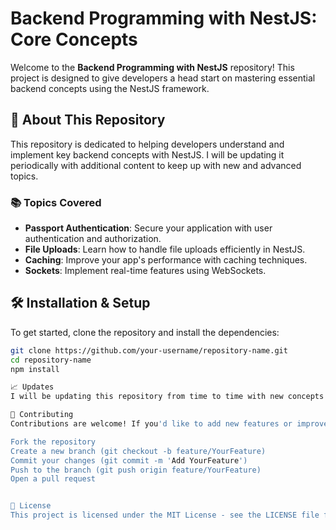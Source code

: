 # Backend Programming with NestJS: Core Concepts

Welcome to the **Backend Programming with NestJS** repository! This project is designed to give developers a head start on mastering essential backend concepts using the NestJS framework.

## 🚀 About This Repository

This repository is dedicated to helping developers understand and implement key backend concepts with NestJS. I will be updating it periodically with additional content to keep up with new and advanced topics.

### 📚 Topics Covered
- **Passport Authentication**: Secure your application with user authentication and authorization.
- **File Uploads**: Learn how to handle file uploads efficiently in NestJS.
- **Caching**: Improve your app's performance with caching techniques.
- **Sockets**: Implement real-time features using WebSockets.

## 🛠️ Installation & Setup

To get started, clone the repository and install the dependencies:

```bash
git clone https://github.com/your-username/repository-name.git
cd repository-name
npm install

📈 Updates
I will be updating this repository from time to time with new concepts and improvements. Keep an eye out for new branches and releases!

🤝 Contributing
Contributions are welcome! If you'd like to add new features or improve the existing ones, feel free to fork the repository and submit a pull request.

Fork the repository
Create a new branch (git checkout -b feature/YourFeature)
Commit your changes (git commit -m 'Add YourFeature')
Push to the branch (git push origin feature/YourFeature)
Open a pull request


📝 License
This project is licensed under the MIT License - see the LICENSE file for details.
